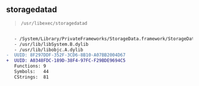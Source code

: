 ## storagedatad

> `/usr/libexec/storagedatad`

```diff

   - /System/Library/PrivateFrameworks/StorageData.framework/StorageData
   - /usr/lib/libSystem.B.dylib
   - /usr/lib/libobjc.A.dylib
-  UUID: 8F297DDF-352F-3CD6-8B10-A07BB2004D67
+  UUID: A0348FDC-189D-38F4-97FC-F29BDE9694C5
   Functions: 9
   Symbols:   44
   CStrings:  81

```
